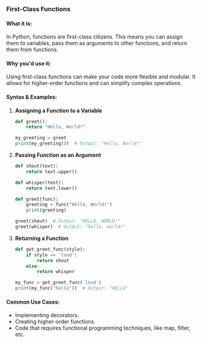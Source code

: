 ### First-Class Functions

#### What it is:
In Python, functions are first-class citizens. This means you can assign them to variables, pass them as arguments to other functions, and return them from functions.

#### Why you'd use it:
Using first-class functions can make your code more flexible and modular. It allows for higher-order functions and can simplify complex operations.

#### Syntax & Examples:

1. **Assigning a Function to a Variable**
    ```python
    def greet():
        return "Hello, World!"

    my_greeting = greet
    print(my_greeting())  # Output: "Hello, World!"
    ```

2. **Passing Function as an Argument**
    ```python
    def shout(text):
        return text.upper()

    def whisper(text):
        return text.lower()

    def greet(func):
        greeting = func("Hello, World!")
        print(greeting)

    greet(shout)  # Output: "HELLO, WORLD!"
    greet(whisper)  # Output: "hello, world!"
    ```

3. **Returning a Function**
    ```python
    def get_greet_func(style):
        if style == 'loud':
            return shout
        else:
            return whisper

    my_func = get_greet_func('loud')
    print(my_func("hello"))  # Output: "HELLO"
    ```

#### Common Use Cases:
- Implementing decorators.
- Creating higher-order functions.
- Code that requires functional programming techniques, like map, filter, etc.
